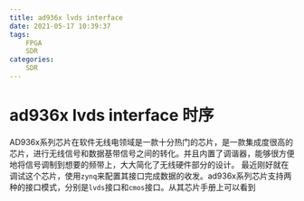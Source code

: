 ```yaml
---
title: ad936x lvds interface
date: 2021-05-17 10:39:37
tags: 
    FPGA 
    SDR
categories: 
    SDR
---
```


# ad936x lvds interface 时序
AD936x系列芯片在软件无线电领域是一款十分热门的芯片，是一款集成度很高的芯片，进行无线信号和数据基带信号之间的转化。并且内置了调谐器，能够很方便地将信号调制到想要的频带上，大大简化了无线硬件部分的设计。
最近刚好就在调试这个芯片，使用`zynq`来配置其接口完成数据的收发。ad936x系列芯片支持两种的接口模式，分别是`lvds`接口和`cmos`接口。从其芯片手册上可以看到